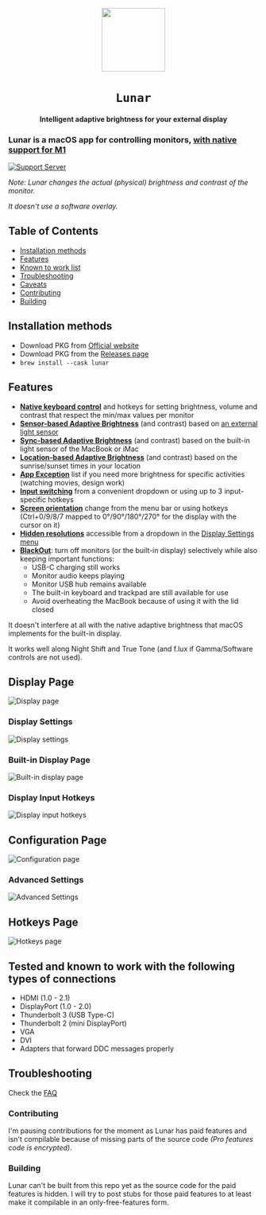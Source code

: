 <p align="center">
    <a href="https://lunar.fyi/"><img width="128" height="128" src="https://static.lunar.fyi/svg/lunar.svg"></a>
  <h1 align="center"><code>Lunar</code></h1>
  <h4 align="center">Intelligent adaptive brightness for your external display</h4>
</p>

### Lunar is a macOS app for controlling monitors, [with native support for M1](https://lunar.fyi/#m1)

[![Support Server](https://img.shields.io/discord/852182428155904010.svg?label=Discord&logo=Discord&colorB=7289da&style=for-the-badge)](https://discord.gg/dJPHpWgAhV)



*Note: Lunar changes the actual (physical) brightness and contrast of the monitor.*

*It doesn't use a software overlay.*

## Table of Contents ##
- [Installation methods](#installation-methods)
- [Features](#features)
- [Known to work list](#tested-and-known-to-work-with-the-following-types-of-connections)
- [Troubleshooting](#troubleshooting)
- [Caveats](#caveats)
- [Contributing](#contributing)
- [Building](#building)

## Installation methods ##
- Download PKG from [Official website](https://lunar.fyi)
- Download PKG from the [Releases page](https://github.com/alin23/Lunar/releases)
- `brew install --cask lunar`

## Features ##
- **[Native keyboard control](https://lunar.fyi/#keys)** and hotkeys for setting brightness, volume and contrast that respect the min/max values per monitor
- **[Sensor-based Adaptive Brightness](https://lunar.fyi/#sensor)** (and contrast) based on [an external light sensor](https://lunar.fyi/sensor)
- **[Sync-based Adaptive Brightness](https://lunar.fyi/#sync)** (and contrast) based on the built-in light sensor of the MacBook or iMac
- **[Location-based Adaptive Brightness](https://lunar.fyi/#location)** (and contrast) based on the sunrise/sunset times in your location
- **[App Exception](https://lunar.fyi/#configuration-page)** list if you need more brightness for specific activities (watching movies, design work)
- **[Input switching](#input-hotkeys)** from a convenient dropdown or using up to 3 input-specific hotkeys
- **[Screen orientation](https://lunar.fyi/#display-settings-page)** change from the menu bar or using hotkeys (Ctrl+0/9/8/7 mapped to 0°/90°/180°/270° for the display with the cursor on it)
- **[Hidden resolutions](https://lunar.fyi/#display-settings-page)** accessible from a dropdown in the [Display Settings menu](#display-settings)
- **[BlackOut](https://lunar.fyi/#blackout)**: turn off monitors (or the built-in display) selectively while also keeping important functions:
    - USB-C charging still works
    - Monitor audio keeps playing
    - Monitor USB hub remains available
    - The built-in keyboard and trackpad are still available for use
    - Avoid overheating the MacBook because of using it with the lid closed

It doesn't interfere at all with the native adaptive brightness that macOS implements for the built-in display.

It works well along Night Shift and True Tone (and f.lux if Gamma/Software controls are not used).


## Display Page ##

![Display page](https://static.lunar.fyi/img/display-page/1920_display-page.png)

### Display Settings ###

![Display settings](https://static.lunar.fyi/img/display-settings/1920_display-settings.png)

### Built-in Display Page ###

![Built-in display page](https://static.lunar.fyi/img/builtin-page/1920_builtin-page.png)

### Display Input Hotkeys ###

![Display input hotkeys](https://static.lunar.fyi/img/input-hotkeys/1920_input-hotkeys.png)

## Configuration Page ##

![Configuration page](https://static.lunar.fyi/img/configuration-page/1920_configuration-page.png)

### Advanced Settings ###

![Advanced Settings](https://static.lunar.fyi/img/advanced-settings/1920_advanced-settings.png)

## Hotkeys Page ##

![Hotkeys page](https://static.lunar.fyi/img/hotkeys-page/1920_hotkeys-page.png)


## Tested and known to work with the following types of connections ##
- HDMI (1.0 - 2.1)
- DisplayPort (1.0 - 2.0)
- Thunderbolt 3 (USB Type-C)
- Thunderbolt 2 (mini DisplayPort)
- VGA
- DVI
- Adapters that forward DDC messages properly

## Troubleshooting ##

Check the [FAQ](https://lunar.fyi/faq)

### Contributing ###
I'm pausing contributions for the moment as Lunar has paid features and isn't compilable because of missing parts of the source code *(Pro features code is encrypted)*.

### Building ###
Lunar can't be built from this repo yet as the source code for the paid features is hidden. I will try to post stubs for those paid features to at least make it compilable in an only-free-features form.
